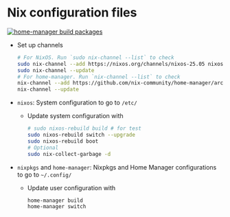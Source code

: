 # Nix configuration files

[![home-manager build packages](https://github.com/syncom/nix-dotfiles/actions/workflows/build-hm-pkgs.yml/badge.svg)](https://github.com/syncom/nix-dotfiles/actions/workflows/build-hm-pkgs.yml)

- Set up channels

  ```bash
  # For NixOS. Run `sudo nix-channel --list` to check
  sudo nix-channel --add https://nixos.org/channels/nixos-25.05 nixos
  sudo nix-channel --update
  # For home-manager. Run `nix-channel --list` to check
  nix-channel --add https://github.com/nix-community/home-manager/archive/release-25.05.tar.gz home-manager
  nix-channel --update
  ```

- `nixos`: System configuration to go to `/etc/`
  - Update system configuration with

    ```bash
    # sudo nixos-rebuild build # for test
    sudo nixos-rebuild switch --upgrade
    sudo nixos-rebuild boot
    # Optional
    sudo nix-collect-garbage -d
    ```

- `nixpkgs` and `home-manager`: Nixpkgs and Home Manager configurations to go to
  `~/.config/`
  - Update user configuration with

    ```bash
    home-manager build
    home-manager switch
    ```
